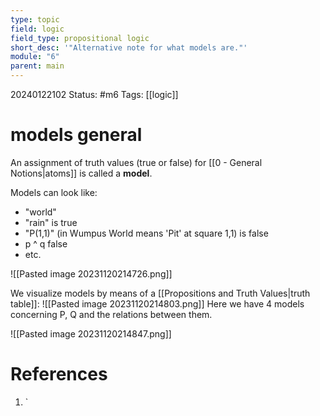 ```yaml
---
type: topic
field: logic
field_type: propositional logic
short_desc: '"Alternative note for what models are."'
module: "6"
parent: main
---
```

20240122102
Status: #m6
Tags: [[logic]]

# models general

An assignment of truth values (true or false) for [[0 - General Notions|atoms]] is called a **model**.

Models can look like:
- "world"
- "rain" is true
- "P(1,1)" (in Wumpus World means 'Pit' at square 1,1) is false
- p ^ q false
- etc.

![[Pasted image 20231120214726.png]]

We visualize models by means of a [[Propositions and Truth Values|truth table]]:
![[Pasted image 20231120214803.png]]
Here we have 4 models concerning P, Q and the relations between them.

![[Pasted image 20231120214847.png]]

# References

1. `
